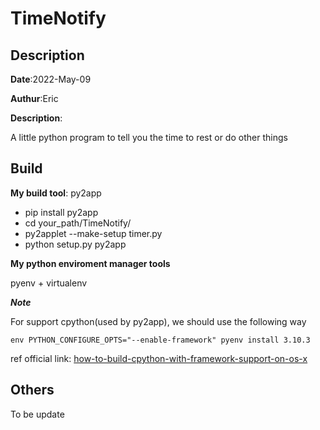 # TimeNotify
## Description
**Date**:2022-May-09

**Authur**:Eric

**Description**: 

A little python program to tell you the time to rest or do other things

## Build 

**My build tool**: py2app
- pip install py2app
- cd your_path/TimeNotify/
- py2applet --make-setup timer.py
- python setup.py py2app

**My python enviroment manager tools**

pyenv + virtualenv

***Note***

For support cpython(used by py2app), we should use the following way

```
env PYTHON_CONFIGURE_OPTS="--enable-framework" pyenv install 3.10.3
```
ref official link: [how-to-build-cpython-with-framework-support-on-os-x](https://github.com/pyenv/pyenv/wiki#how-to-build-cpython-with-framework-support-on-os-x)


## Others
To be update